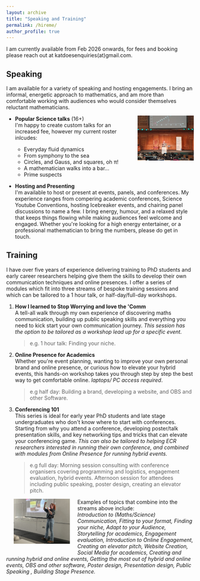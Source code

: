 ```yaml
---
layout: archive
title: "Speaking and Training"
permalink: /hireme/
author_profile: true
---
```


 I am currently available from Feb 2026 onwards, for fees and booking please reach out at katdoesenquiries(at)gmail.com.



Speaking 
----- 

I am available for a variety of speaking and hosting engagements. I bring an informal, energetic approach to mathematics, and am more than comfortable working with audiences who would consider themselves reluctant mathematicians. 

<img src="/images/Presenting2.jpg" alt="Kat speaking at Maths in Action 2024"  style="float: right; margin: 0 0 10px 10px; width: 30%;"/>

* **Popular Science talks** (16+) <br>
    I'm happy to create custom talks for an increased fee, however my current roster inlcudes:
    * Everyday fluid dynamics 
    * From symphony to the sea 
    * Circles, and Gauss, and squares, oh π! 
    * A mathematician walks into a bar...
    * Prime suspects 

* **Hosting and Presenting** <br>
    I'm available to host or present at events, panels, and conferences.  My experience ranges from compering academic conferences, Science Youtube Conventions, hosting Icebreaker events, and chairing panel discussions to name a few. I bring energy, humour, and a relaxed style that keeps things flowing while making audiences feel welcome and engaged. Whether you're looking for a high energy entertainer, or a professional mathematician to bring the numbers, please do get in touch. 


Training 
---

I have over five years of experience delivering training to PhD students and early career researchers helping give them the skills to develop their own communication techniques and online presences. I offer a series of modules which fit into three streams of bespoke training sessions and which can be tailored to a 1 hour talk, or half-day/full-day workshops.


1.  **How I learned to Stop Worrying and love the 'Comm** <br>
    A tell-all walk through my own experience of discovering maths communication, building up public speaking skills and everything you need to kick start your own communication journey. _This session has the option to be tailored as a workshop lead up for a specific event._ <br>
    > e.g. 1 hour talk: Finding your niche.
2. **Online Presence for Academics**<br>
    Whether you're event planning, wanting to improve your own personal brand and online presence, or curious how to elevate your hybrid events, this hands-on workshop takes you through step by step the best way to get comfortable online. _laptops/ PC access required_. <br>
    > e.g half day: Building a brand, developing a website, and OBS and other Software.
3. **Conferencing 101** <br>
     This series is ideal for early year PhD students and late stage undergraduates who don't know where to start with conferences. Starting from why you attend a conference, developing poster/talk presentation skills, and key networking tips and tricks that can elevate your conferencing game. _This can also be tailored to helping ECR researchers interested in running their own conference, and combined with modules from Online Presence for running hybrid events._ <br>
     > e.g full day: Morning session consulting with conference organisers covering programming and logistics, engagement evaluation, hybrid events. Afternoon session for attendees including public speaking, poster design, creating an elevator pitch.


<img src="/images/Presenting.jpg" alt="Kat delivering a seminar to QMUL Undergraduates 2024"  style="float: left; margin: 0 20px 20px 20px; width: 30%;"/>

Examples of topics that combine into the streams above include: <br>
_Introduction to (Maths/Science) Communication, Fitting to your format, Finding your niche, Adapt to your Audience, Storytelling for academics, Engagement evaluation, Introduction to Online Engagement, Creating an elevator pitch, Website Creation, Social Media for academics, Creating and running hybrid and online events, Getting the most out of hybrid and online events, OBS and other software, Poster design, Presentation design, Public Speaking , Building Stage Presence._


<!--
Throughout my PhD at the SAMBa CDT, University of Bath, we were encouraged to collaborate with each other extensively, and aid the training for the newer cohorts of students. Through this I developed a series of training courses perfect for PhD students and Early Career Researchers, and coupled it with my MathsComm career to develop training sessions for broader maths communication for academic audiences. 

I currently offer three streams of training, each of which can be tailored to 1hr talks, or half/full day training. Below are the streams and examples of the modules within each area. 

* How I learned to stop worrying and love the 'Comm
    * Introduction to (Maths/Science) Communication
    * Refining your material
    * Storytelling for academics
    * Finding your niche
    * Engagement evaluation
    * Planning engagement activities
    * Audience consideration
    * Online engagement
    * Creating an elevator pitch 

<br>
* Online presences for academics
    * Website Creation 
    * Social Media for academics
    * Creating and running hybrid and online events 
    * Getting the most out of hybrid and online events
    * OBS and other software
    * Online public engagement

<br>
* Conferencing 101
    * Poster design
    * Presentation design
    * Public Speaking 
    * Networking
    * Creating an elevator pitch
    * Running a conference consultancy
    * Designing a hybrid/online conference

-->




